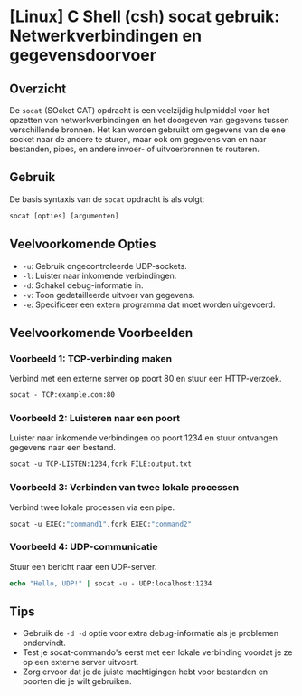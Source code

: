 # [Linux] C Shell (csh) socat gebruik: Netwerkverbindingen en gegevensdoorvoer

## Overzicht
De `socat` (SOcket CAT) opdracht is een veelzijdig hulpmiddel voor het opzetten van netwerkverbindingen en het doorgeven van gegevens tussen verschillende bronnen. Het kan worden gebruikt om gegevens van de ene socket naar de andere te sturen, maar ook om gegevens van en naar bestanden, pipes, en andere invoer- of uitvoerbronnen te routeren.

## Gebruik
De basis syntaxis van de `socat` opdracht is als volgt:

```csh
socat [opties] [argumenten]
```

## Veelvoorkomende Opties
- `-u`: Gebruik ongecontroleerde UDP-sockets.
- `-l`: Luister naar inkomende verbindingen.
- `-d`: Schakel debug-informatie in.
- `-v`: Toon gedetailleerde uitvoer van gegevens.
- `-e`: Specificeer een extern programma dat moet worden uitgevoerd.

## Veelvoorkomende Voorbeelden

### Voorbeeld 1: TCP-verbinding maken
Verbind met een externe server op poort 80 en stuur een HTTP-verzoek.
```csh
socat - TCP:example.com:80
```

### Voorbeeld 2: Luisteren naar een poort
Luister naar inkomende verbindingen op poort 1234 en stuur ontvangen gegevens naar een bestand.
```csh
socat -u TCP-LISTEN:1234,fork FILE:output.txt
```

### Voorbeeld 3: Verbinden van twee lokale processen
Verbind twee lokale processen via een pipe.
```csh
socat -u EXEC:"command1",fork EXEC:"command2"
```

### Voorbeeld 4: UDP-communicatie
Stuur een bericht naar een UDP-server.
```csh
echo "Hello, UDP!" | socat -u - UDP:localhost:1234
```

## Tips
- Gebruik de `-d -d` optie voor extra debug-informatie als je problemen ondervindt.
- Test je socat-commando's eerst met een lokale verbinding voordat je ze op een externe server uitvoert.
- Zorg ervoor dat je de juiste machtigingen hebt voor bestanden en poorten die je wilt gebruiken.